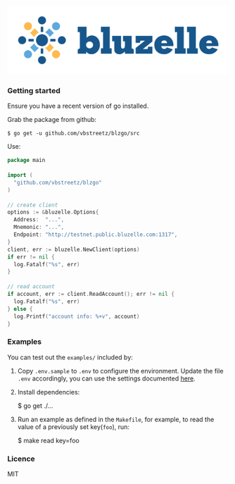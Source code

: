 ![](https://raw.githubusercontent.com/bluzelle/api/master/source/images/Bluzelle%20-%20Logo%20-%20Big%20-%20Colour.png)

### Getting started

Ensure you have a recent version of go installed.

Grab the package from github:

    $ go get -u github.com/vbstreetz/blzgo/src

Use:

```go
package main

import (
  "github.com/vbstreetz/blzgo"
)

// create client
options := &bluzelle.Options{
  Address:  "...",
  Mnemonic: "...",
  Endpoint: "http://testnet.public.bluzelle.com:1317",
}
client, err := bluzelle.NewClient(options)
if err != nil {
  log.Fatalf("%s", err)
}

// read account
if account, err := client.ReadAccount(); err != nil {
  log.Fatalf("%s", err)
} else {
  log.Printf("account info: %+v", account)
}
```

### Examples

You can test out the `examples/` included by:

1. Copy `.env.sample` to `.env` to configure the environment. Update the file `.env` accordingly, you can use the settings documented [here](https://docs.bluzelle.com/developers/bluzelle-db/getting-started-with-testnet).

2. Install dependencies:

    $ go get ./...

3. Run an example as defined in the `Makefile`, for example, to read the value of a previously set key(`foo`), run:

    $ make read key=foo

### Licence

MIT
